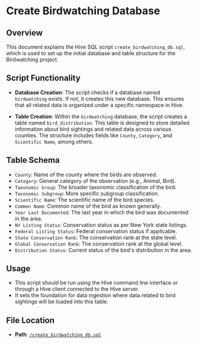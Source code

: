 # Create Birdwatching Database

## Overview
This document explains the Hive SQL script `create_birdwatching_db.sql`, which is used to set up the initial database and table structure for the Birdwatching project.

## Script Functionality
- **Database Creation**: The script checks if a database named `birdwatching` exists. If not, it creates this new database. This ensures that all related data is organized under a specific namespace in Hive.

- **Table Creation**: Within the `birdwatching` database, the script creates a table named `bird_distribution`. This table is designed to store detailed information about bird sightings and related data across various counties. The structure includes fields like `County`, `Category`, and `Scientific Name`, among others.

## Table Schema
- `County`: Name of the county where the birds are observed.
- `Category`: General category of the observation (e.g., Animal, Bird).
- `Taxonomic Group`: The broader taxonomic classification of the bird.
- `Taxonomic Subgroup`: More specific subgroup classification.
- `Scientific Name`: The scientific name of the bird species.
- `Common Name`: Common name of the bird as known generally.
- `Year Last Documented`: The last year in which the bird was documented in the area.
- `NY Listing Status`: Conservation status as per New York state listings.
- `Federal Listing Status`: Federal conservation status if applicable.
- `State Conservation Rank`: The conservation rank at the state level.
- `Global Conservation Rank`: The conservation rank at the global level.
- `Distribution Status`: Current status of the bird's distribution in the area.

## Usage
- This script should be run using the Hive command line interface or through a Hive client connected to the Hive server.
- It sets the foundation for data ingestion where data related to bird sightings will be loaded into this table.

## File Location
- **Path**: [`/create_birdwatching_db.sql`](create_birdwatching_db.sql)

